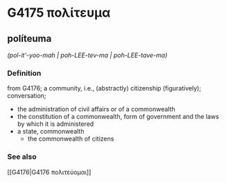 # G4175 πολίτευμα

## políteuma

_(pol-it'-yoo-mah | poh-LEE-tev-ma | poh-LEE-tave-ma)_

### Definition

from G4176; a community, i.e., (abstractly) citizenship (figuratively); conversation; 

- the administration of civil affairs or of a commonwealth
- the constitution of a commonwealth, form of government and the laws by which it is administered
- a state, commonwealth
  - the commonwealth of citizens

### See also

[[G4176|G4176 πολιτεύομαι]]
